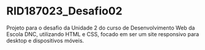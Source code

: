 # RID187023_Desafio02
Projeto para o desafio da Unidade 2 do curso de Desenvolvimento Web da Escola DNC, utilizando HTML e CSS, focado em ser um site responsivo para desktop e dispositivos móveis.
